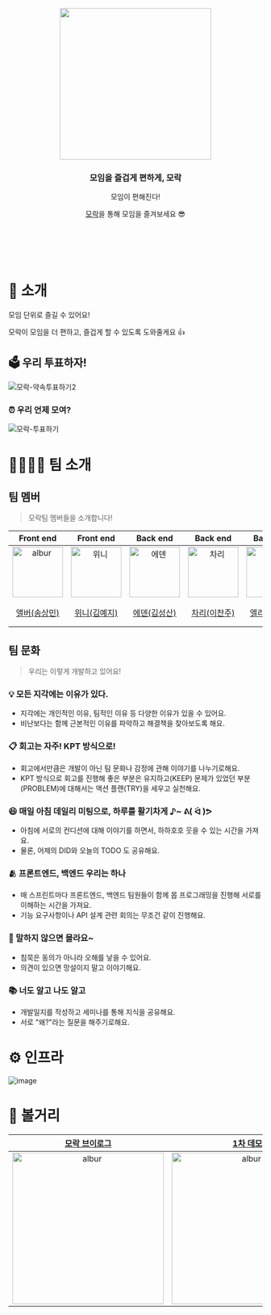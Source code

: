 <p align="center">
      <a href="https://mo-rak.com/" target="_blank">    
            <img src="https://user-images.githubusercontent.com/79205414/194690088-90f39269-d6bf-472e-a633-a9de19a94904.png" width="300"/>
      </a>
</p>

<div align = "center">

<h3>모임을 즐겁게 편하게, 모락</h3>

모임이 편해진다! <br>

[모락](https://mo-rak.com/)을 통해 모임을 즐겨보세요 😎 <br> <br> <br>

</div>

<br>

<br>

# 🔎 소개 

모임 단위로 즐길 수 있어요!

모락이 모임을 더 편하고, 즐겁게 할 수 있도록 도와줄게요 👍


## 🗳 우리 투표하자!

![모락-약속투표하기2](https://user-images.githubusercontent.com/79205414/194995561-c7eba34e-0455-4e5e-afb8-f056c28cb793.gif)

### ⏰ 우리 언제 모여?

![모락-투표하기](https://user-images.githubusercontent.com/79205414/194995574-eab0b766-ea99-4129-b0ac-d7c8bf95671a.gif)

# 👨‍👩‍👧‍👦 팀 소개

## 팀 멤버

> 모락팀 멤버들을 소개합니다!

|Front end|Front end|Back end|Back end|Back end|Back end|
| :-: | :-: | :-: | :-: | :-: | :-: |
| <img src="https://user-images.githubusercontent.com/64825713/194213208-aa64bae2-16b3-48ab-bd9a-6d6029b1cfaf.png" alt="albur" width="100" height="100"> | <img src="https://user-images.githubusercontent.com/64825713/194213572-306c6b8c-0283-4615-ad54-f1421e8ec6cb.png" alt="위니" width="100" height="100"> | <img src="https://user-images.githubusercontent.com/64825713/194213401-f8fe16f9-6749-424e-b3b5-c685aec95a50.png" alt="에덴" width="100" height="100"> | <img src="https://user-images.githubusercontent.com/64825713/194213961-0c8c38d0-5795-4861-a997-9d3da2eb9dd7.png" alt="차리" width="100" height="100"> | <img src="https://user-images.githubusercontent.com/64825713/194214234-375362a1-2973-4460-be70-ffc3df759578.png" alt="엘리" width="100" height="100"> | <img src="https://user-images.githubusercontent.com/64825713/194214404-194f385e-2329-43e5-af07-524f8ff752d6.png" alt="배카라" width="100" height="100"> |
|[앨버(송상민)](https://github.com/al-bur)|[위니(김예지)](https://github.com/rladpwl0512)|[에덴(김성산)](https://github.com/leo0842)|[차리(이찬주)](https://github.com/cjlee38)|[엘리(한해리)](https://github.com/RIANAEH)|[배카라(박성우)](https://github.com/seong-wooo)|

## 팀 문화

> 우리는 이렇게 개발하고 있어요!

### 💡 모든 지각에는 이유가 있다.

- 지각에는 개인적인 이유, 팀적인 이유 등 다양한 이유가 있을 수 있어요.
- 비난보다는 함께 근본적인 이유를 파악하고 해결책을 찾아보도록 해요. 

### 📋 회고는 자주! KPT 방식으로!

- 회고에서만큼은 개발이 아닌 팀 문화나 감정에 관해 이야기를 나누기로해요.
- KPT 방식으로 회고를 진행해 좋은 부분은 유지하고(KEEP) 문제가 있었던 부분(PROBLEM)에 대해서는 액션 플랜(TRY)을 세우고 실천해요.

### 😆 매일 아침 데일리 미팅으로, 하루를 활기차게 ♪~ ᕕ( ᐛ )ᕗ

- 아침에 서로의 컨디션에 대해 이야기를 하면서, 하하호호 웃을 수 있는 시간을 가져요.
- 물론, 어제의 DID와 오늘의 TODO 도 공유해요. 

### 🫂 프론트엔드, 백엔드 우리는 하나

- 매 스프린트마다 프론트엔드, 백엔드 팀원들이 함께 몹 프로그래밍을 진행해 서로를 이해하는 시간을 가져요.
- 기능 요구사항이나 API 설계 관련 회의는 무조건 같이 진행해요. 

### 🤔 말하지 않으면 몰라요~

- 침묵은 동의가 아니라 오해를 낳을 수 있어요. 
- 의견이 있으면 망설이지 말고 이야기해요.

### 📚 너도 알고 나도 알고

- 개발일지를 작성하고 세미나를 통해 지식을 공유해요. 
- 서로 "왜?"라는 질문을 해주기로해요.

# ⚙️ 인프라

![image](https://user-images.githubusercontent.com/42317507/194999269-0687cfa0-518f-4930-948f-4c863356bd98.png)

# 📸 볼거리

|[모락 브이로그](https://www.youtube.com/watch?v=sLBxjoZ6gKA)|[1차 데모](https://www.youtube.com/watch?v=R7JO6cLeyhU)|[2차 데모](https://www.youtube.com/watch?v=G4uQTNYNanY)|
| :-: | :-: | :-: |
|<img src="https://user-images.githubusercontent.com/45311765/195134377-3e10f4b5-8134-4342-835f-c7054f4c33d5.png" alt="albur" width="300">|<img src="https://user-images.githubusercontent.com/45311765/195134271-211bbbbb-2dea-4051-a79b-c398d98bd833.png" alt="albur" width="300">|<img src="https://user-images.githubusercontent.com/45311765/195133960-84e90f26-8822-4549-b03f-2710f22c397f.png" alt="albur" width="300">|
